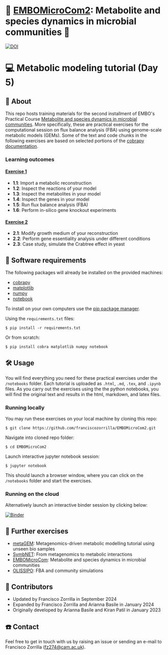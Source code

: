 # 🔬 [EMBOMicroCom2](https://www.embl.org/about/info/course-and-conference-office/events/mcd24-01/): Metabolite and species dynamics in microbial communities 🧬
[![DOI](https://zenodo.org/badge/854492130.svg)](https://zenodo.org/doi/10.5281/zenodo.13735669)

# 💻 Metabolic modeling tutorial (Day 5)

## 📜 About

This repo hosts training materials for the second installment of EMBO's Practical Course [Metabolite and species dynamics in microbial communities](https://www.embl.org/about/info/course-and-conference-office/events/mcd24-01/). More specifically, these are practical exercises for the computational session on flux balance analysis (FBA) using genome-scale metabolic models (GEMs). Some of the text and code chunks in the following exercises are based on selected portions of the [cobrapy documentation](https://cobrapy.readthedocs.io/en/latest/).

### Learning outcomes

#### [Exercise 1](https://github.com/franciscozorrilla/EMBOMicroCom2/blob/main/notebooks/1_fba.ipynb)
- **1.1**: Import a metabolic reconstruction
- **1.2**: Inspect the reactions of your model
- **1.3**: Inspect the metabolites in your model
- **1.4**: Inspect the genes in your model
- **1.5**: Run flux balance analysis (FBA)
- **1.6**: Perform in-silico gene knockout experiments

#### [Exercise 2](https://github.com/franciscozorrilla/EMBOMicroCom2/blob/main/notebooks/2_fba.ipynb)
- **2.1**: Modify growth medium of your reconstruction
- **2.2**: Perform gene essentiality analysis under different conditions
- **2.3**: Case study, simulate the Crabtree effect in yeast

## 🚚 Software requirements

The following packages will already be installed on the provided machines:

* [cobrapy](https://opencobra.github.io/cobrapy/)
* [matplotlib](https://matplotlib.org/stable/)
* [numpy](https://numpy.org/install/)
* [notebook](https://jupyter.org/install#jupyter-notebook)

To install on your own computers use the [pip package manager](https://pip.pypa.io/en/stable/getting-started/).

Using the `requirements.txt` files:

```
$ pip install -r requirements.txt
```

Or from scratch:

```
$ pip install cobra matplotlib numpy notebook
```

## 🛠️ Usage

You will find everything you need for these practical exercises under the `/notebooks` folder. Each tutorial is uploaded as `.html`, `.md`, `.tex`, and `.ipynb` files. As you carry out the exercises using the the python notebooks, you will find the original text and results in the html, markdown, and latex files. 

### Running locally

You may run these exercises on your local machine by cloning this repo:

```
$ git clone https://github.com/franciscozorrilla/EMBOMicroCom2.git
```

Navigate into cloned repo folder:

```
$ cd EMBOMicroCom2
```

Launch interactive jupyter notebook session:

```
$ jupyter notebook
```

This should launch a browser window, where you can click on the `/notebooks` folder and start the exercises.

### Running on the cloud 

Alternatively launch an interactive binder session by clicking below:

[![Binder](https://mybinder.org/badge_logo.svg)](https://mybinder.org/v2/gh/franciscozorrilla/EMBOMicroCom2/HEAD)

## 🧠 Further exercises

* [metaGEM](https://github.com/franciscozorrilla/unseenbio_metaGEM): Metagenomics-driven metabolic modelling tutorial using unseen bio samples
* [SymbNET](https://github.com/franciscozorrilla/SymbNET): From metagenomics to metabolic interactions 
* [EMBOMicroCom](https://github.com/franciscozorrilla/EMBOMicroCom): Metabolite and species dynamics in microbial communities
* [OLISSIPO](https://github.com/arianccbasile/FBA_OLISSIPO_Winter_School): FBA and community simulations

## 👷 Contributors

* Updated by Francisco Zorrilla in September 2024
* Expanded by Francisco Zorrilla and Arianna Basile in January 2024
* Originally developed by Arianna Basile and Kiran Patil in January 2023

## ☎️ Contact

Feel free to get in touch with us by raising an issue or sending an e-mail to Francisco Zorrilla (fz274@cam.ac.uk).
